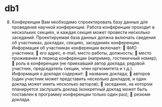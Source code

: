 # db1
8. Конференции
Вам необходимо спроектировать базу данных для проведения научной
конференции. Работа конференции проходит в нескольких секциях, и каждая
секция может провести несколько заседаний. Проектируемая база данных
должна включать сведения об участниках, докладах, секциях, заседаниях
конференции.
Информация об участниках конференции включает:
 ФИО участника;
 его адрес, e-mail, место работы, должность;
 место проживания в период конференции (например, гостиничный
номер);
 роль в конференции (не приехавший автор доклада, рядовой
участник, председатель секции, член оргкомитета и т.д.).
Информация о докладе содержит:
 название доклада;
 авторов (один участник может представить несколько докладов, и
один доклад может иметь несколько авторов);
 заседание, на котором планируется заслушать доклад (конкретный
доклад может быть поставлен в программу конференции только один
раз);
 резюме доклада.
